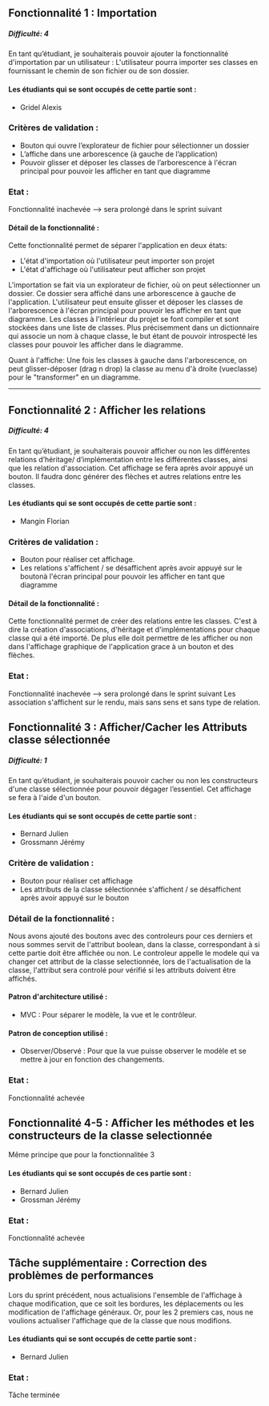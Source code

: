 ## Fonctionnalité 1 : Importation
##### Difficulté: 4

En tant qu’étudiant, je souhaiterais pouvoir ajouter la fonctionnalité d'importation par un utilisateur :
L'utilisateur pourra importer ses classes en fournissant le chemin de son fichier ou de son dossier.


#### Les étudiants qui se sont occupés de cette partie sont :
- Gridel Alexis

### Critères de validation :
- Bouton qui ouvre l’explorateur de fichier pour sélectionner un dossier
- L’affiche dans une arborescence (à gauche de l’application)
- Pouvoir glisser et déposer les classes de l’arborescence à l'écran principal pour pouvoir les afficher en tant que diagramme

### Etat :
Fonctionnalité inachevée --> sera prolongé dans le sprint suivant

#### Détail de la fonctionnalité :
Cette fonctionnalité permet de séparer l'application en deux états:
- L'état d'importation où l'utilisateur peut importer son projet
- L'état d'affichage où l'utilisateur peut afficher son projet

L'importation se fait via un explorateur de fichier, où on peut sélectionner un dossier. Ce dossier sera affiché dans une arborescence à gauche de l'application. L'utilisateur peut ensuite glisser et déposer les classes de l'arborescence à l'écran principal pour pouvoir les afficher en tant que diagramme.
Les classes à l'intérieur du projet se font compiler et sont stockées dans une liste de classes.
Plus précisemment dans un dictionnaire qui associe un nom à chaque classe, le but étant de pouvoir introspecté les classes pour pouvoir les afficher dans le diagramme.

Quant à l'affiche:
Une fois les classes à gauche dans l'arborescence, on peut glisser-déposer (drag n drop) la classe au menu d'à droite (vueclasse) pour le "transformer" en un diagramme.

---
## Fonctionnalité 2 : Afficher les relations
##### Difficulté: 4

En tant qu’étudiant, je souhaiterais pouvoir afficher ou non les différentes relations d’héritage/ d’implémentation entre les différentes classes, ainsi que les relation d'association. Cet affichage se fera après avoir appuyé un bouton.
Il faudra donc générer des flèches et autres relations entre les classes.

#### Les étudiants qui se sont occupés de cette partie sont :
- Mangin Florian

### Critères de validation :
- Bouton pour réaliser cet affichage. 
- Les relations s'affichent / se désaffichent après avoir appuyé sur le boutonà l'écran principal pour pouvoir les afficher en tant que diagramme

#### Détail de la fonctionnalité :
Cette fonctionnalité permet de créer des relations entre les classes.
C'est à dire la création d'associations, d'héritage et d'implémentations pour chaque classe qui a été importé. De plus elle doit permettre de les afficher ou non dans l'affichage graphique de l'application grace à un bouton et des flèches.

### Etat :
Fonctionnalité inachevée --> sera prolongé dans le sprint suivant
Les association s'affichent sur le rendu, mais sans sens et sans type de relation.


## Fonctionnalité 3 : Afficher/Cacher les Attributs classe sélectionnée
##### Difficulté: 1

En tant qu’étudiant, je souhaiterais pouvoir cacher ou non les constructeurs d'une classe sélectionnée pour pouvoir dégager l’essentiel. Cet affichage se fera à l'aide d'un bouton.

#### Les étudiants qui se sont occupés de cette partie sont :
- Bernard Julien
- Grossmann Jérémy


### Critère de validation :
- Bouton pour réaliser cet affichage
- Les attributs de la classe sélectionnée s'affichent / se désaffichent après avoir appuyé sur le bouton

### Détail de la fonctionnalité :
Nous avons ajouté des boutons avec des controleurs pour ces derniers et nous sommes servit de l'attribut boolean, dans la classe,
correspondant à si cette partie doit être affichée ou non. Le controleur appelle le modele qui va changer
cet attribut de la classe selectionnée, lors de l'actualisation de la classe, l'attribut sera controlé pour vérifié si les attributs doivent
être affichés.

#### Patron d'architecture utilisé :
- MVC : Pour séparer le modèle, la vue et le contrôleur.

#### Patron de conception utilisé :
- Observer/Observé : Pour que la vue puisse observer le modèle et se mettre à jour en fonction des changements.

### Etat :
Fonctionnalité achevée


## Fonctionnalité 4-5 : Afficher les méthodes et les constructeurs de la classe selectionnée
Même principe que pour la fonctionnalitée 3

#### Les étudiants qui se sont occupés de ces partie sont :
- Bernard Julien
- Grossman Jérémy

### Etat :
Fonctionnalité achevée



## Tâche supplémentaire : Correction des problèmes de performances

Lors du sprint précédent, nous actualisions l'ensemble de l'affichage à chaque modification,
que ce soit les bordures, les déplacements ou les modification de l'affichage généraux.
Or, pour les 2 premiers cas, nous ne voulions actualiser l'affichage que de la classe 
que nous modifions.

#### Les étudiants qui se sont occupés de cette partie sont :
- Bernard Julien

### Etat :
Tâche terminée

